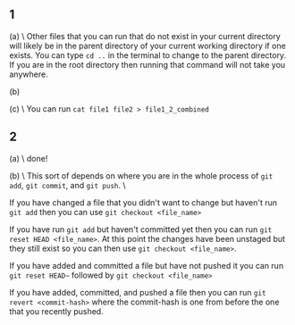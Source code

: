 ## 1

(a)
\\
Other files that you can run that do not exist in your current directory will likely be in the parent directory of your current working directory if one exists. You can type `cd ..` in the terminal to change to the parent directory. If you are in the root directory then running that command will not take you anywhere. 

(b)


(c)
\\
You can run `cat file1 file2 > file1_2_combined`


## 2

(a)
\\
done!

(b)
\\
This sort of depends on where you are in the whole process of `git add`, `git commit`, and `git push`.
\\

If you have changed a file that you didn't want to change but haven't run `git add` then you can use `git checkout <file_name>`

If you have run `git add` but haven't committed yet then you can run `git reset HEAD <file_name>`. At this point the changes have been unstaged but they still exist so you can then use `git checkout <file_name>`.

If you have added and committed a file but have not pushed it you can run `git reset HEAD~` followed by `git checkout <file_name>`

If you have added, committed, and pushed a file then you can run `git revert <commit-hash>` where the commit-hash is one from before the one that you recently pushed.






